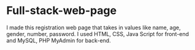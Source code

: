 # Full-stack-web-page
I made this registration web page that takes in values like name, age, gender, number, password. I used HTML, CSS, Java Script for front-end and MySQL, PHP MyAdmin for back-end. 

